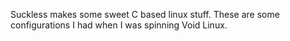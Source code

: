 Suckless makes some sweet C based linux stuff. These are some configurations I had when I was spinning Void Linux. 
